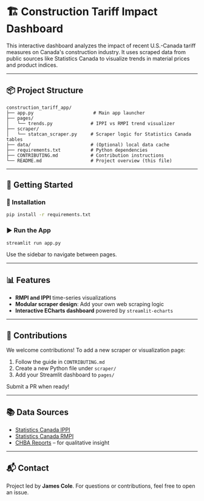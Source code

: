 # 🏗️ Construction Tariff Impact Dashboard

This interactive dashboard analyzes the impact of recent U.S.-Canada tariff measures on Canada's construction industry. It uses scraped data from public sources like Statistics Canada to visualize trends in material prices and product indices.

---

## 📦 Project Structure

```
construction_tariff_app/
├── app.py                      # Main app launcher
├── pages/
│   └── trends.py              # IPPI vs RMPI trend visualizer
├── scraper/
│   └── statcan_scraper.py     # Scraper logic for Statistics Canada tables
├── data/                      # (Optional) local data cache
├── requirements.txt           # Python dependencies
├── CONTRIBUTING.md            # Contribution instructions
└── README.md                  # Project overview (this file)
```

---

## 🚀 Getting Started

### 🔧 Installation
```bash
pip install -r requirements.txt
```

### ▶️ Run the App
```bash
streamlit run app.py
```

Use the sidebar to navigate between pages.

---

## 📊 Features

- **RMPI and IPPI** time-series visualizations
- **Modular scraper design**: Add your own web scraping logic
- **Interactive ECharts dashboard** powered by `streamlit-echarts`

---

## 🤝 Contributions

We welcome contributions! To add a new scraper or visualization page:
1. Follow the guide in `CONTRIBUTING.md`
2. Create a new Python file under `scraper/`
3. Add your Streamlit dashboard to `pages/`

Submit a PR when ready!

---

## 📚 Data Sources
- [Statistics Canada IPPI](https://www150.statcan.gc.ca/t1/tbl1/en/tv.action?pid=1810026501)
- [Statistics Canada RMPI](https://www150.statcan.gc.ca/t1/tbl1/en/tv.action?pid=1810026801)
- [CHBA Reports](https://www.chba.ca/) – for qualitative insight

---

## 📬 Contact
Project led by **James Cole**. For questions or contributions, feel free to open an issue.
